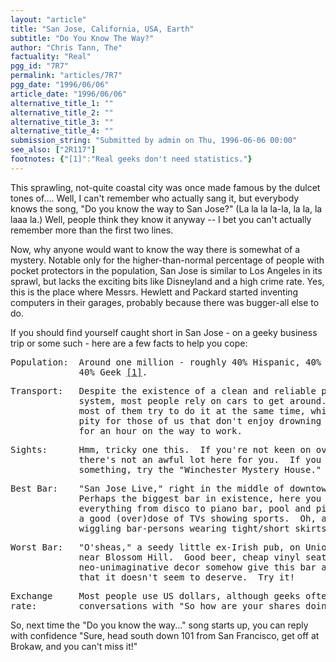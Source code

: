 ```yaml
---
layout: "article"
title: "San Jose, California, USA, Earth"
subtitle: "Do You Know The Way?"
author: "Chris Tann, The"
factuality: "Real"
pgg_id: "7R7"
permalink: "articles/7R7"
pgg_date: "1996/06/06"
article_date: "1996/06/06"
alternative_title_1: ""
alternative_title_2: ""
alternative_title_3: ""
alternative_title_4: ""
submission_string: "Submitted by admin on Thu, 1996-06-06 00:00"
see_also: ["2R117"]
footnotes: {"[1]":"Real geeks don't need statistics."}
---
```

<div>
<p>This sprawling, not-quite coastal city was once made famous by the dulcet tones of.... Well, I can't remember who actually sang it, but everybody knows the song, "Do you know the way to San Jose?" (La la la la-la, la la, la laaa la.) Well, people think they know it anyway -- I bet you can't actually remember more than the first two lines.</p>
<p>Now, why anyone would want to know the way there is somewhat of a mystery. Notable only for the higher-than-normal percentage of people with pocket protectors in the population, San Jose is similar to Los Angeles in its sprawl, but lacks the exciting bits like Disneyland and a high crime rate. Yes, this is the place where Messrs. Hewlett and Packard started inventing computers in their garages, probably because there was bugger-all else to do.</p>
<p>If you should find yourself caught short in San Jose - on a geeky business trip or some such - here are a few facts to help you cope:</p>
<pre>
Population:  Around one million - roughly 40% Hispanic, 40% Asiatic, and
             40% Geek <a href="#footnotes.1" class="footnote-link">[1]</a>.
</pre>
<pre>
Transport:   Despite the existence of a clean and reliable public transport
             system, most people rely on cars to get around.  Unfortunately,
             most of them try to do it at the same time, which is rather a
             pity for those of us that don't enjoy drowning in exhaust fumes
             for an hour on the way to work.
</pre>
<pre>
Sights:      Hmm, tricky one this.  If you're not keen on over-passes, then
             there's not an awful lot here for you.  If you must go look at
             something, try the "Winchester Mystery House."
</pre>
<pre>
Best Bar:    "San Jose Live," right in the middle of downtown San Jose.
             Perhaps the biggest bar in existence, here you can find
             everything from disco to piano bar, pool and pinball, with
             a good (over)dose of TVs showing sports.  Oh, and lots of
             wiggling bar-persons wearing tight/short skirts and/or shorts.
</pre>
<pre>
Worst Bar:   "O'sheas," a seedy little ex-Irish pub, on Union Avenue
             near Blossom Hill.  Good beer, cheap vinyl seats and a
             neo-unimaginative decor somehow give this bar a charm
             that it doesn't seem to deserve.  Try it!
</pre>
<pre>
Exchange     Most people use US dollars, although geeks often start
rate:        conversations with "So how are your shares doing?"
</pre>
<p>So, next time the "Do you know the way..." song starts up, you can reply with confidence "Sure, head south down 101 from San Francisco, get off at Brokaw, and you can't miss it!"</p>
</div>

